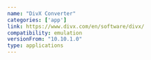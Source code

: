```yaml
---
name: "DivX Converter"
categories: ['app']
link: https://www.divx.com/en/software/divx/
compatibility: emulation
versionFrom: "10.10.1.0"
type: applications
---
```


